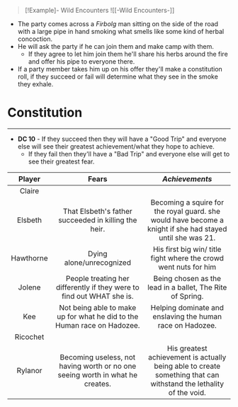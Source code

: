 
> [!Example]- Wild Encounters
> ![[-Wild Encounters-]]
- The party comes across a *Firbolg* man sitting on the side of the road with a large pipe in hand smoking what smells like some kind of herbal concoction.
- He will ask the party if he can join them and make camp with them.
	- If they agree to let him join them he'll share his herbs around the fire and offer his pipe to everyone there.
- If a party member takes him up on his offer they'll make a constitution roll, if they succeed or fail will determine what they see in the smoke they exhale.

# Constitution 
---
- **DC 10** - If they succeed then they will have a "Good Trip" and everyone else will see their greatest achievement/what they hope to achieve.
	- If they fail then they'll have a "Bad Trip" and everyone else will get to see their greatest fear.

Player | **Fears** | *Achievements*
:--: | :--: | :--:
Claire |  | 
Elsbeth | That Elsbeth's father succeeded in killing the heir. | Becoming a squire for the royal guard. she would have become a knight if she had stayed until she was 21.
Hawthorne | Dying alone/unrecognized | His first big win/ title fight where the crowd went nuts for him
Jolene | People treating her differently if they were to find out WHAT she is. | Being chosen as the lead in a ballet, The Rite of Spring. 
Kee | Not being able to make up for what he did to the Human race on Hadozee. | Helping dominate and enslaving the human race on Hadozee.
Ricochet |  | 
Rylanor | Becoming useless, not having worth or no one seeing worth in what he creates. | His greatest achievement is actually being able to create something that can withstand the lethality of the void.